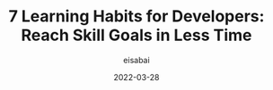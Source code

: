 ---
author: eisabai
date: 2022-03-28
publisher: sitepointdotcom
tags:
  - learning
target_url: https://www.sitepoint.com/learning-habits-for-developers/
title: "7 Learning Habits for Developers: Reach Skill Goals in Less Time"
---